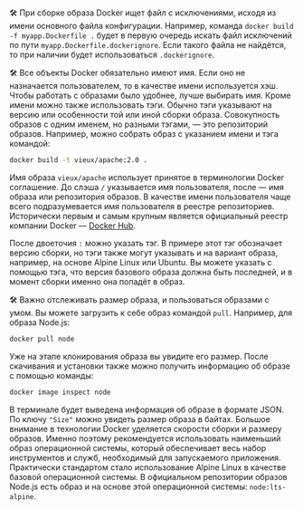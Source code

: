 🛠 При сборке образа Docker ищет файл с исключениями, исходя из имени основного файла конфигурации. Например, команда `docker build -f myapp.Dockerfile .` будет в первую очередь искать файл исключений по пути `myapp.Dockerfile.dockerignore`. Если такого файла не найдётся, то при наличии будет использоваться `.dockerignore`.

🛠  Все объекты Docker обязательно имеют имя. Если оно не назначается пользователем, то в качестве имени используется хэш. Чтобы работать с образами было удобнее, лучше выбирать имя. Кроме имени можно также использовать тэги. Обычно тэги указывают на версию или особенности той или иной сборки образа. Совокупность образов с одним именем, но разными тэгами, — это репозиторий образов. Например, можно собрать образ с указанием имени и тэга командой:

```bash
docker build -t vieux/apache:2.0 .
```

Имя образа `vieux/apache` использует принятое в терминологии Docker соглашение. До слэша `/` указывается имя пользователя, после — имя образа или репозитория образов. В качестве имени пользователя чаще всего подразумевается имя пользователя в реестре репозиториев. Исторически первым и самым крупным является официальный реестр компании Docker — [Docker Hub](https://hub.docker.com).

После двоеточия `:` можно указать тэг. В примере этот тэг обозначает версию сборки, но тэги также могут указывать и на вариант образа, например, на основе Alpine Linux или Ubuntu. Вы можете указать с помощью тэга, что версия базового образа должна быть последней, и в момент сборки именно она попадёт в образ.

🛠  Важно отслеживать размер образа, и пользоваться образами с умом. Вы можете загрузить к себе образ командой `pull`. Например, для образа Node.js:

```bash
docker pull node
```

Уже на этапе клонирования образа вы увидите его размер. После скачивания и установки  также можно получить информацию об образе с помощью команды:

```bash
docker image inspect node
```

В терминале будет выведена информация об образе в формате JSON. По ключу `"Size"` можно увидеть размер образа в байтах. Большое внимание в технологии Docker уделяется скорости сборки и размеру образов. Именно поэтому рекомендуется использовать наименьший образ операционной системы, который обеспечивает весь набор инструментов и служб, необходимый для запускаемого приложения. Практически стандартом стало использование Alpine Linux в качестве базовой операционной системы. В официальном репозитории образов Node.js есть образ и на основе этой операционной системы: `node:lts-alpine`.
